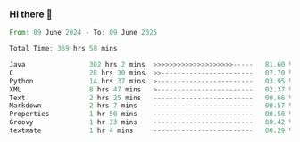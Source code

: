 ### Hi there 👋

<!--
**luoxuanzao/luoxuanzao** is a ✨ _special_ ✨ repository because its `README.md` (this file) appears on your GitHub profile.

Here are some ideas to get you started:

- 🔭 I’m currently working on ...
- 🌱 I’m currently learning ...
- 👯 I’m looking to collaborate on ...
- 🤔 I’m looking for help with ...
- 💬 Ask me about ...
- 📫 How to reach me: ...
- 😄 Pronouns: ...
- ⚡ Fun fact: ...
-->

<!--START_SECTION:waka-->

```rust
From: 09 June 2024 - To: 09 June 2025

Total Time: 369 hrs 58 mins

Java                302 hrs 2 mins  >>>>>>>>>>>>>>>>>>>>-----   81.60 %
C                   28 hrs 30 mins  >>-----------------------   07.70 %
Python              14 hrs 37 mins  >------------------------   03.95 %
XML                 8 hrs 47 mins   >------------------------   02.37 %
Text                2 hrs 25 mins   -------------------------   00.66 %
Markdown            2 hrs 7 mins    -------------------------   00.57 %
Properties          1 hr 50 mins    -------------------------   00.50 %
Groovy              1 hr 33 mins    -------------------------   00.42 %
textmate            1 hr 4 mins     -------------------------   00.29 %
```

<!--END_SECTION:waka-->